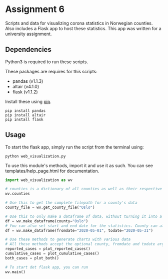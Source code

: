 # Assignment 6

Scripts and data for visualizing corona statistics in Norwegian counties. Also includes a Flask app to host these statistics.
This app was written for a university assignment.

## Dependencies

Python3 is required to run these scripts.

These packages are requires for this scripts:
- pandas (v1.1.3)
- altair (v4.1.0)
- flask (v1.1.2)

Install these using [pip](https://pip.pypa.io/en/stable/).
```
pip install pandas
pip install altair
pip install flask
```

## Usage

To start the flask app, simply run the script from the terminal using:
```
python web_visualization.py
```

To use this module's methods, import it and use it as such. You can see templates/help_page.html for documentation.

```python
import web_visualization as wv

# counties is a dictionary of all counties as well as their respective filenames for data (with .csv omitted)
wv.counties

# Use this to get the complete filepath for a county's data
county_file = wv.get_county_file("Oslo")

# Use this to only make a dataframe of data, without turning it into a chart
df = wv.make_dataframe(county="Oslo")
# You can also set start and end date for the statistics. County can also be omitted to include all counties
df = wv.make_dataframe(fromdate="2020-05-01", todate="2020-05-31")

# Use these methods to generate charts with various data
# All these methods accept the optional county, fromdate and todate arguments
reported_cases = plot_reported_cases()
cumulative_cases = plot_cumulative_cases()
both_cases = plot_both()

# To start det flask app, you can run
wv.main()
```
